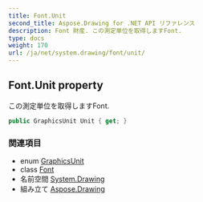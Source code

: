 ```yaml
---
title: Font.Unit
second_title: Aspose.Drawing for .NET API リファレンス
description: Font 財産. この測定単位を取得しますFont.
type: docs
weight: 170
url: /ja/net/system.drawing/font/unit/
---
```

## Font.Unit property

この測定単位を取得しますFont.

```csharp
public GraphicsUnit Unit { get; }
```

### 関連項目

* enum [GraphicsUnit](../../graphicsunit/)
* class [Font](../)
* 名前空間 [System.Drawing](../../font/)
* 組み立て [Aspose.Drawing](../../../)


